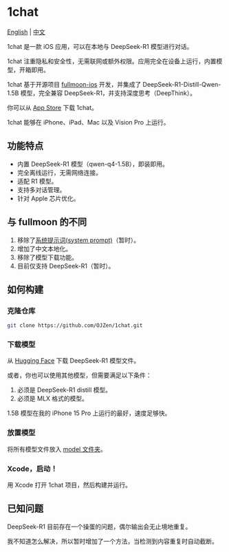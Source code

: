 # 1chat  

[English](readme.md) | [中文](readme_cn.md)

1chat 是一款 iOS 应用，可以在本地与 DeepSeek-R1 模型进行对话。  

1chat 注重隐私和安全性，无需联网或额外权限。应用完全在设备上运行，内置模型，开箱即用。  

1chat 基于开源项目 [fullmoon-ios](https://github.com/mainframecomputer/fullmoon-ios) 开发，并集成了 DeepSeek-R1-Distill-Qwen-1.5B 模型，完全兼容 DeepSeek-R1，并支持深度思考（DeepThink）。  

你可以从 [App Store](https://apps.apple.com/us/app/id6741682608) 下载 1chat。  

1chat 能够在 iPhone、iPad、Mac 以及 Vision Pro 上运行。

## 功能特点  

- 内置 DeepSeek-R1 模型（qwen-q4-1.5B），即装即用。  
- 完全离线运行，无需网络连接。  
- 适配 R1 模型。  
- 支持多对话管理。  
- 针对 Apple 芯片优化。  

## 与 fullmoon 的不同  

1. 移除了[系统提示词(system prompt)](https://github.com/deepseek-ai/DeepSeek-R1?tab=readme-ov-file#usage-recommendations)（暂时）。  
2. 增加了中文本地化。  
3. 移除了模型下载功能。  
4. 目前仅支持 DeepSeek-R1（暂时）。  

## 如何构建  

### 克隆仓库  

```sh  
git clone https://github.com/OJZen/1chat.git  
```

### 下载模型  

从 [Hugging Face](https://huggingface.co/mlx-community/deepseek-r1-distill-qwen-1.5b) 下载 DeepSeek-R1 模型文件。  

或者，你也可以使用其他模型，但需要满足以下条件：  

1. 必须是 DeepSeek-R1 distill 模型。  
2. 必须是 MLX 格式的模型。  

1.5B 模型在我的 iPhone 15 Pro 上运行的最好，速度足够快。  

### 放置模型  

将所有模型文件放入 [model 文件夹](model)。  

### Xcode，启动！

用 Xcode 打开 1chat 项目，然后构建并运行。  

## 已知问题  

DeepSeek-R1 目前存在一个操蛋的问题，偶尔输出会无止境地重复。  

我不知道怎么解决，所以暂时增加了一个方法，当检测到内容重复时自动截断。
